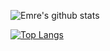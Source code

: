 ![Emre's github stats](https://github-readme-stats.vercel.app/api?username=emrecakmak&show_icons=true&theme=graywhite)

[![Top Langs](https://github-readme-stats.vercel.app/api/top-langs/?username=anuraghazra&layout=compact)](https://github.com/anuraghazra/github-readme-stats)
